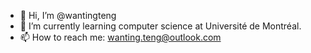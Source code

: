 - 👋 Hi, I’m @wantingteng
- 🌱 I’m currently learning computer science at Université de Montréal.
- 📫 How to reach me: wanting.teng@outlook.com

